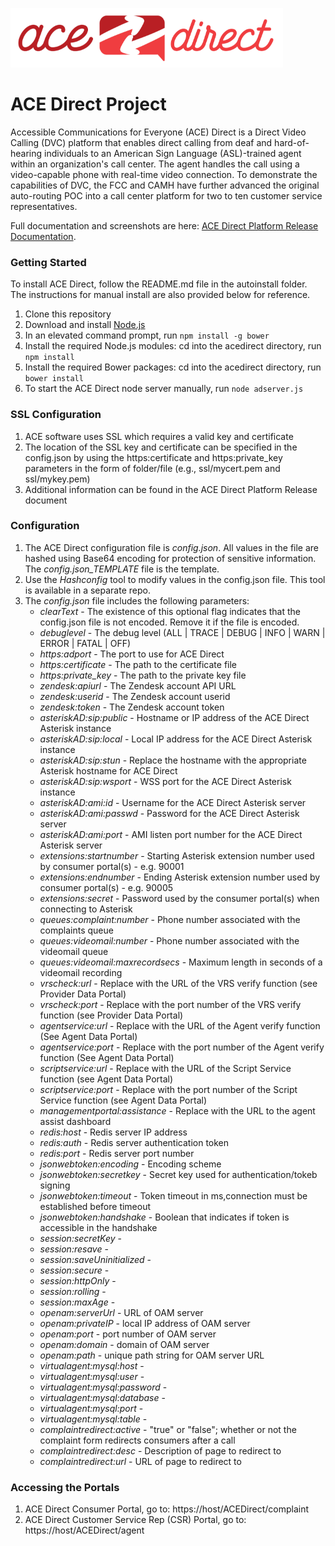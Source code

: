 ![](images/adsmall.png)

# ACE Direct Project  

Accessible Communications for Everyone (ACE) Direct is a Direct Video Calling (DVC) platform that enables direct calling from deaf and hard-of-hearing individuals to an American Sign Language (ASL)-trained agent within an organization's call center. The agent handles the call using a video-capable phone with real-time video connection. To demonstrate the capabilities of DVC, the FCC and CAMH have further advanced the original auto-routing POC into a call center platform for two to ten customer service representatives.

Full documentation and screenshots are here: [ACE Direct Platform Release Documentation](docs/ACE-Direct-Platform-Release-Doc-for-PR-Final-11-04-2016.pdf).

### Getting Started
To install ACE Direct, follow the README.md file in the autoinstall folder. The instructions for manual install are also provided below for reference.
1. Clone this repository
1. Download and install [Node.js](https://nodejs.org/en/)
1. In an elevated command prompt, run `npm install -g bower`
1. Install the required Node.js modules: cd into the acedirect directory, run `npm install`
1. Install the required Bower packages: cd into the acedirect directory, run `bower install`
1. To start the ACE Direct node server manually, run `node adserver.js`

### SSL Configuration
1. ACE software uses SSL which requires a valid key and certificate
1. The location of the SSL key and certificate can be specified in the config.json by using the https:certificate and https:private_key parameters in the form of folder/file (e.g., ssl/mycert.pem and ssl/mykey.pem)
1. Additional information can be found in the ACE Direct Platform Release document

### Configuration
1. The ACE Direct configuration file is _config.json_. All values in the file are hashed using Base64 encoding for protection of sensitive information. The _config.json_TEMPLATE_ file is the template.
1. Use the _Hashconfig_ tool to modify values in the config.json file. This tool is available in a separate repo.
1. The _config.json_ file includes the following parameters:
    * _clearText_ - The existence of this optional flag indicates that the config.json file is not encoded. Remove it if the file is encoded. 
    * _debuglevel_ - The debug level (ALL | TRACE | DEBUG | INFO | WARN | ERROR | FATAL | OFF)
    * _https:adport_ - The port to use for ACE Direct
    * _https:certificate_ - The path to the certificate file
    * _https:private_key_ - The path to the private key file
    * _zendesk:apiurl_ - The Zendesk account API URL
    * _zendesk:userid_ - The Zendesk account userid
    * _zendesk:token_ - The Zendesk account token
    * _asteriskAD:sip:public_ - Hostname or IP address of the ACE Direct Asterisk instance
    * _asteriskAD:sip:local_ - Local IP address for the ACE Direct Asterisk instance
    * _asteriskAD:sip:stun_ - Replace the hostname with the appropriate Asterisk hostname for ACE Direct
    * _asteriskAD:sip:wsport_ - WSS port for the ACE Direct Asterisk instance    
    * _asteriskAD:ami:id_ - Username for the ACE Direct Asterisk server
    * _asteriskAD:ami:passwd_ - Password for the ACE Direct Asterisk server
    * _asteriskAD:ami:port_ - AMI listen port number for the ACE Direct Asterisk server
    * _extensions:startnumber_ - Starting Asterisk extension number used by consumer portal(s) - e.g. 90001
    * _extensions:endnumber_ - Ending Asterisk extension number used by consumer portal(s) - e.g. 90005
    * _extensions:secret_ - Password used by the consumer portal(s) when connecting to Asterisk
    * _queues:complaint:number_ - Phone number associated with the complaints queue
    * _queues:videomail:number_ - Phone number associated with the videomail queue
    * _queues:videomail:maxrecordsecs_ - Maximum length in seconds of a videomail recording    
    * _vrscheck:url_ - Replace with the URL of the VRS verify function (see Provider Data Portal)
    * _vrscheck:port_ - Replace with the port number of the VRS verify function (see Provider Data Portal)
    * _agentservice:url_ - Replace with the URL of the Agent verify function (See Agent Data Portal)
    * _agentservice:port_ - Replace with the port number of the Agent verify function (See Agent Data Portal)
    * _scriptservice:url_ - Replace with the URL of the Script Service function (see Agent Data Portal)
    * _scriptservice:port_ - Replace with the port number of the Script Service function (see Agent Data Portal)
    * _managementportal:assistance_ - Replace with the URL to the agent assist dashboard
    * _redis:host_ - Redis server IP address    
    * _redis:auth_ - Redis server authentication token    
    * _redis:port_ - Redis server port number        
    * _jsonwebtoken:encoding_ - Encoding scheme
    * _jsonwebtoken:secretkey_ - Secret key used for authentication/tokeb signing
    * _jsonwebtoken:timeout_ - Token timeout in ms,connection must be established before timeout
    * _jsonwebtoken:handshake_ - Boolean that indicates if token is accessible in the handshake
    * _session:secretKey_ -     
    * _session:resave_ -     
    * _session:saveUninitialized_ -     
    * _session:secure_ -     
    * _session:httpOnly_ -     
    * _session:rolling_ -     
    * _session:maxAge_ -         
    * _openam:serverUrl_ - URL of OAM server
    * _openam:privateIP_ - local IP address of OAM server
    * _openam:port_ - port number of OAM server
    * _openam:domain_ - domain of OAM server
    * _openam:path_ - unique path string for OAM server URL    
    * _virtualagent:mysql:host_ - 
    * _virtualagent:mysql:user_ - 
    * _virtualagent:mysql:password_ - 
    * _virtualagent:mysql:database_ - 
    * _virtualagent:mysql:port_ - 
    * _virtualagent:mysql:table_ - 
    * _complaintredirect:active_ - "true" or "false"; whether or not the complaint form redirects consumers after a call
    * _complaintredirect:desc_ - Description of page to redirect to
    * _complaintredirect:url_ - URL of page to redirect to

### Accessing the Portals
1. ACE Direct Consumer Portal, go to: https://host/ACEDirect/complaint
1. ACE Direct Customer Service Rep (CSR) Portal, go to: https://host/ACEDirect/agent
